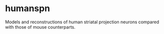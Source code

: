 # humanspn

Models and reconstructions of human striatal projection neurons compared with those of mouse counterparts.
